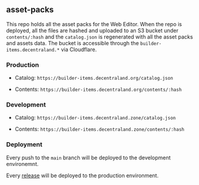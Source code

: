 ## asset-packs

This repo holds all the asset packs for the Web Editor. When the repo is deployed, all the files are hashed and uploaded to an S3 bucket under `contents/:hash` and the `catalog.json` is regenerated with all the asset packs and assets data. The bucket is accessible through the `builder-items.decentraland.*` via Cloudflare.

### Production

- Catalog: `https://builder-items.decentraland.org/catalog.json`

- Contents: `https://builder-items.decentraland.org/contents/:hash`

### Development

- Catalog: `https://builder-items.decentraland.zone/catalog.json`

- Contents: `https://builder-items.decentraland.zone/contents/:hash`

### Deployment

Every push to the `main` branch will be deployed to the development environemnt.

Every [release](https://github.com/decentraland/asset-packs/releases) will be deployed to the production environment.